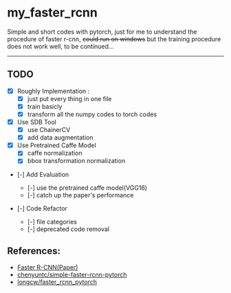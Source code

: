 # my_faster_rcnn

Simple and short codes with pytorch, just for me to understand the procedure of faster r-cnn, ~~could run on windows~~ but the training procedure does not work well, to be continued...

____
## TODO

- [X] Roughly Implementation :
    - [X] just put every thing in one file
    - [X] train basicly
    - [X] transform all the numpy codes to torch codes

- [X] Use SDB Tool
    - [X] use ChainerCV
    - [X] add data augmentation

- [X] Use Pretrained Caffe Model
    - [X] caffe normalization
    - [X] bbox transformation normalization

- [-] Add Evaluation
    - [-] use the pretrained caffe model(VGG16)
    - [-] catch up the paper's performance 

- [-] Code Refactor
    - [-] file categories
    - [-] deprecated code removal

## References:
+ [Faster R-CNN(Paper)](https://arxiv.org/abs/1506.01497)
+ [chenyuntc/simple-faster-rcnn-pytorch](https://github.com/chenyuntc/simple-faster-rcnn-pytorch)
+ [longcw/faster_rcnn_pytorch](https://github.com/longcw/faster_rcnn_pytorch)